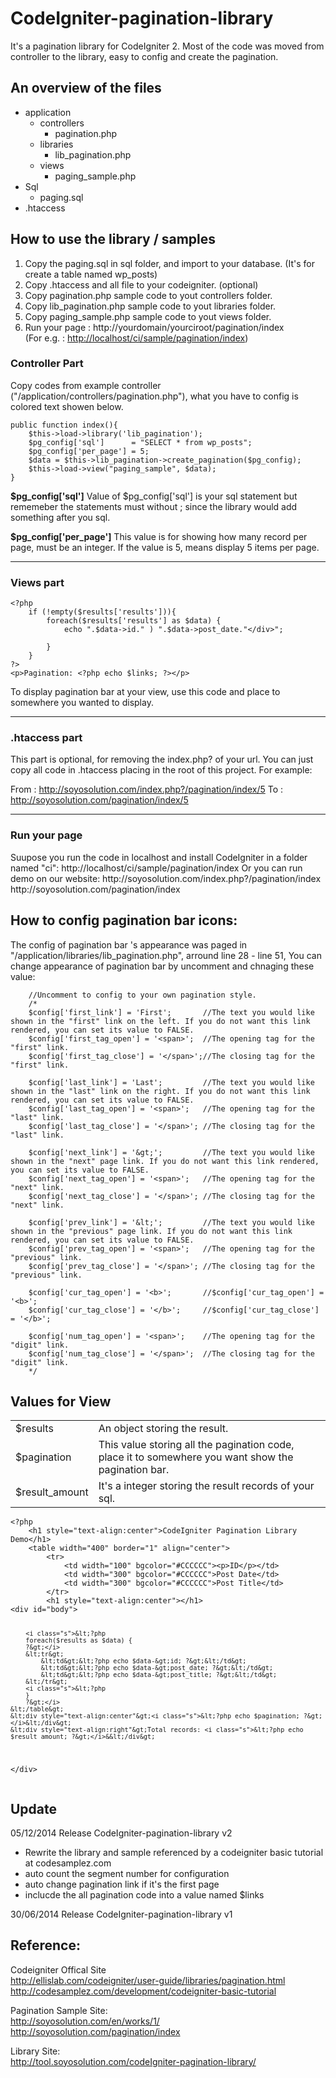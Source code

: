 CodeIgniter-pagination-library
==============================

It's a pagination library for CodeIgniter 2. Most of the code was moved from controller to the library, easy to config and create the pagination.


An overview of the files
------------------------
- application
  - controllers
    - pagination.php
  - libraries
    - lib_pagination.php
  - views
    - paging_sample.php
- Sql
  - paging.sql
- .htaccess

How to use the library / samples
--------------------------------
<ol>
<li>Copy the paging.sql in sql folder, and import to your database. (It's for create a table named wp_posts)</li>
<li>Copy .htaccess and all file to your codeigniter. (optional)</li>
<li>Copy pagination.php sample code to yout controllers folder.</li>
<li>Copy lib_pagination.php sample code to yout libraries folder.</li>
<li>Copy paging_sample.php sample code to yout views folder.</li>
<li>Run your page : http://yourdomain/yourciroot/pagination/index<br />(For e.g. : <a href="#">http://localhost/ci/sample/pagination/index</a>)</li>
</ol>

<h3>Controller Part</h3>
Copy codes from example controller ("/application/controllers/pagination.php"), what you have to config is colored text showen below.
    
    public function index(){
        $this->load->library('lib_pagination');                         
        $pg_config['sql']      = "SELECT * from wp_posts";              
        $pg_config['per_page'] = 5;                                     
        $data = $this->lib_pagination->create_pagination($pg_config);   
        $this->load->view("paging_sample", $data);                      
    }

<b>$pg_config['sql']</b>
Value of $pg_config['sql'] is your sql statement but rememeber the statements must without ; since the library would add something after you sql.

<b>$pg_config['per_page']</b>
This value is for showing how many record per page, must be an integer. If the value is 5, means display 5 items per page.

------------------    
<h3>Views part</h3>

    <?php
        if (!empty($results['results'])){
            foreach($results['results'] as $data) { 
                echo ".$data->id." ) ".$data->post_date."</div>";
        
            }
        }
    ?>
    <p>Pagination: <?php echo $links; ?></p>

    
To display pagination bar at your view, use this code <?php echo $links; ?> and place to somewhere you wanted to display.</p>


-----------------------    
<h3>.htaccess part</h3>
This part is optional, for removing the index.php? of your url. You can just copy all code in .htaccess placing in the root of this project. For example:

From : http://soyosolution.com/index.php?/pagination/index/5
To   : http://soyosolution.com/pagination/index/5

----------------------    
<h3>Run your page</h3>  
Suupose you run the code in localhost and install CodeIgniter in a folder named "ci":
http://localhost/ci/sample/pagination/index
Or you can run demo on our website:
http://soyosolution.com/index.php?/pagination/index<br />
http://soyosolution.com/pagination/index

    
How to config pagination bar icons:
----------------------------------
The config of pagination bar 's appearance was paged in "/application/libraries/lib_pagination.php", arround line 28 - line 51, 
You can change appearance of pagination bar by uncomment and chnaging these value:
        
        //Uncomment to config to your own pagination style.
        /*
        $config['first_link'] = 'First';       //The text you would like shown in the "first" link on the left. If you do not want this link rendered, you can set its value to FALSE.
        $config['first_tag_open'] = '<span>';  //The opening tag for the "first" link.
        $config['first_tag_close'] = '</span>';//The closing tag for the "first" link.

        $config['last_link'] = 'Last';         //The text you would like shown in the "last" link on the right. If you do not want this link rendered, you can set its value to FALSE.
        $config['last_tag_open'] = '<span>';   //The opening tag for the "last" link.
        $config['last_tag_close'] = '</span>'; //The closing tag for the "last" link.
        
        $config['next_link'] = '&gt;';         //The text you would like shown in the "next" page link. If you do not want this link rendered, you can set its value to FALSE.
        $config['next_tag_open'] = '<span>';   //The opening tag for the "next" link.
        $config['next_tag_close'] = '</span>'; //The closing tag for the "next" link.
        
        $config['prev_link'] = '&lt;';         //The text you would like shown in the "previous" page link. If you do not want this link rendered, you can set its value to FALSE.
        $config['prev_tag_open'] = '<span>';   //The opening tag for the "previous" link.
        $config['prev_tag_close'] = '</span>'; //The closing tag for the "previous" link.
        
        $config['cur_tag_open'] = '<b>';       //$config['cur_tag_open'] = '<b>';
        $config['cur_tag_close'] = '</b>';     //$config['cur_tag_close'] = '</b>';
        
        $config['num_tag_open'] = '<span>';    //The opening tag for the "digit" link.
        $config['num_tag_close'] = '</span>';  //The closing tag for the "digit" link.
        */       
        
Values for View
--------------
<table>
    <tr>
        <td>$results</td>
        <td>An object storing the result.</td>
    </tr>
    <tr>
        <td>$pagination</td>
        <td>This value storing all the pagination code, place it to somewhere you want show the pagination bar.</td>
    </tr>
    <tr>
        <td>$result_amount</td>
        <td>It's a integer storing the result records of your sql.</td>
    </tr>
</table>
<pre><code>&lt;?php
	&lt;h1 style="text-align:center"&gt;CodeIgniter Pagination Library Demo&lt;/h1&gt;
	&lt;table width="400" border="1" align="center"&gt;
		&lt;tr&gt;
			&lt;td width="100" bgcolor="#CCCCCC"&gt;&lt;p&gt;ID&lt;/p&gt;&lt;/td&gt;
			&lt;td width="300" bgcolor="#CCCCCC"&gt;Post Date&lt;/td&gt;
            &lt;td width="300" bgcolor="#CCCCCC"&gt;Post Title&lt;/td&gt;
		&lt;/tr&gt;
		&lt;h1 style="text-align:center"&gt;&lt;/h1&gt;
&lt;div id="body"&gt;
 
		<i class="s">&lt;?php
		foreach($results as $data) {
		?&gt;</i>
		&lt;tr&gt;
            &lt;td&gt;&lt;?php echo $data-&gt;id; ?&gt;&lt;/td&gt;
			&lt;td&gt;&lt;?php echo $data-&gt;post_date; ?&gt;&lt;/td&gt;
			&lt;td&gt;&lt;?php echo $data-&gt;post_title; ?&gt;&lt;/td&gt;
		&lt;/tr&gt;
		<i class="s">&lt;?php
		}
		?&gt;</i>
	&lt;/table&gt;
	&lt;div style="text-align:center"&gt;<i class="s">&lt;?php echo $pagination; ?&gt;</i>&lt;/div&gt;
    &lt;div style="text-align:right"&gt;Total records: <i class="s">&lt;?php echo $result_amount; ?&gt;</i>&&lt;/div&gt;
&lt;/div&gt;
</code></pre>

        
Update
------
05/12/2014      Release CodeIgniter-pagination-library v2  
- Rewrite the library and sample referenced by a codeigniter basic tutorial at codesamplez.com
- auto count the segment number for configuration
- auto change pagination link if it's the first page
- inclucde the all pagination code into a value named $links
                
30/06/2014      Release CodeIgniter-pagination-library v1


Reference:
---------
Codeigniter Offical Site<br />
http://ellislab.com/codeigniter/user-guide/libraries/pagination.html<br />
http://codesamplez.com/development/codeigniter-basic-tutorial

Pagination Sample Site:<br />
http://soyosolution.com/en/works/1/<br />
http://soyosolution.com/pagination/index

Library Site:<br />
http://tool.soyosolution.com/codeIgniter-pagination-library/

